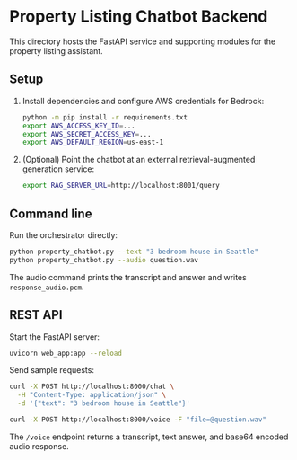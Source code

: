 # Property Listing Chatbot Backend

This directory hosts the FastAPI service and supporting modules for the property listing assistant.

## Setup

1. Install dependencies and configure AWS credentials for Bedrock:
   ```bash
   python -m pip install -r requirements.txt
   export AWS_ACCESS_KEY_ID=...
   export AWS_SECRET_ACCESS_KEY=...
   export AWS_DEFAULT_REGION=us-east-1
   ```
2. (Optional) Point the chatbot at an external retrieval-augmented generation service:
   ```bash
   export RAG_SERVER_URL=http://localhost:8001/query
   ```

## Command line

Run the orchestrator directly:
```bash
python property_chatbot.py --text "3 bedroom house in Seattle"
python property_chatbot.py --audio question.wav
```
The audio command prints the transcript and answer and writes `response_audio.pcm`.

## REST API

Start the FastAPI server:
```bash
uvicorn web_app:app --reload
```

Send sample requests:
```bash
curl -X POST http://localhost:8000/chat \
  -H "Content-Type: application/json" \
  -d '{"text": "3 bedroom house in Seattle"}'

curl -X POST http://localhost:8000/voice -F "file=@question.wav"
```
The `/voice` endpoint returns a transcript, text answer, and base64 encoded audio response.
